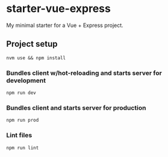 # starter-vue-express

My minimal starter for a Vue + Express project.

## Project setup
```
nvm use && npm install
```

### Bundles client w/hot-reloading and starts server for development
```
npm run dev
```

### Bundles client and starts server for production
```
npm run prod
```

### Lint files
```
npm run lint
```
